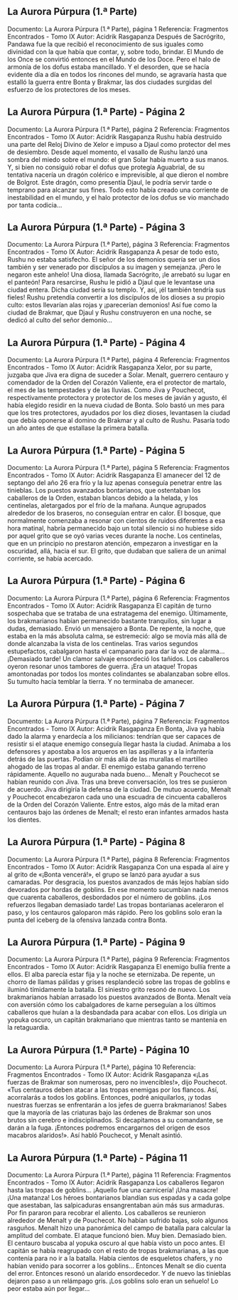 ## La Aurora Púrpura (1.ª Parte)
Documento: La Aurora Púrpura (1.ª Parte), página 1
Referencia: Fragmentos Encontrados - Tomo IX
Autor: Acidrik Rasgapanza
Después de Sacrógrito, Pandawa fue la que recibió el reconocimiento de sus iguales como divinidad con la que había que contar, y, sobre todo, brindar. El Mundo de los Once se convirtió entonces en el Mundo de los Doce. Pero el halo de armonía de los dofus estaba mancillado. Y el desorden, que se hacía evidente día a día en todos los rincones del mundo, se agravaría hasta que estalló la guerra entre Bonta y Brakmar, las dos ciudades surgidas del esfuerzo de los protectores de los meses.

## La Aurora Púrpura (1.ª Parte) - Página 2
Documento: La Aurora Púrpura (1.ª Parte), página 2
Referencia: Fragmentos Encontrados - Tomo IX
Autor: Acidrik Rasgapanza
Rushu había destruido una parte del Reloj Divino de Xelor e impuso a Djaul como protector del mes de desiembro. Desde aquel momento, el vasallo de Rushu lanzó una sombra del miedo sobre el mundo: el gran Solar había muerto a sus manos. Y, si bien no consiguió robar el dofus que protegía Aguabrial, de su tentativa nacería un dragón colérico e imprevisible, al que dieron el nombre de Bolgrot. Este dragón, como presentía Djaul, le podría servir tarde o temprano para alcanzar sus fines. Todo esto había creado una corriente de inestabilidad en el mundo, y el halo protector de los dofus se vio manchado por tanta codicia...

## La Aurora Púrpura (1.ª Parte) - Página 3
Documento: La Aurora Púrpura (1.ª Parte), página 3
Referencia: Fragmentos Encontrados - Tomo IX
Autor: Acidrik Rasgapanza
A pesar de todo esto, Rushu no estaba satisfecho. El señor de los demonios quería ser un dios también y ser venerado por discípulos a su imagen y semejanza. ¡Pero le negaron este anhelo! Una diosa, llamada Sacrógrito, ¡le arrebató su lugar en el panteón! Para resarcirse, Rushu le pidió a Djaul que le levantase una ciudad entera. Dicha ciudad sería su templo. Y, así, ¡él también tendría sus fieles! Rushu pretendía convertir a los discípulos de los dioses a su propio culto: estos llevarían alas rojas y ¡parecerían demonios! Así fue como la ciudad de Brakmar, que Djaul y Rushu construyeron en una noche, se dedicó al culto del señor demonio...

## La Aurora Púrpura (1.ª Parte) - Página 4
Documento: La Aurora Púrpura (1.ª Parte), página 4
Referencia: Fragmentos Encontrados - Tomo IX
Autor: Acidrik Rasgapanza
Xelor, por su parte, juzgaba que Jiva era digna de suceder a Solar. Menalt, guerrero centauro y comendador de la Orden del Corazón Valiente, era el protector de martalo, el mes de las tempestades y de las lluvias. Como Jiva y Pouchecot, respectivamente protectora y protector de los meses de javián y agusto, él había elegido residir en la nueva ciudad de Bonta. Solo bastó un mes para que los tres protectores, ayudados por los diez dioses, levantasen la ciudad que debía oponerse al domino de Brakmar y al culto de Rushu. Pasaría todo un año antes de que estallase la primera batalla.

## La Aurora Púrpura (1.ª Parte) - Página 5
Documento: La Aurora Púrpura (1.ª Parte), página 5
Referencia: Fragmentos Encontrados - Tomo IX
Autor: Acidrik Rasgapanza
El amanecer del 12 de septango del año 26 era frío y la luz apenas conseguía penetrar entre las tinieblas. Los puestos avanzados bontarianos, que ostentaban los caballeros de la Orden, estaban blancos debido a la helada, y los centinelas, aletargados por el frío de la mañana. Aunque agrupados alrededor de los braseros, no conseguían entrar en calor. El bosque, que normalmente comenzaba a resonar con cientos de ruidos diferentes a esa hora matinal, habría permanecido bajo un total silencio si no hubiese sido por aquel grito que se oyó varias veces durante la noche. Los centinelas, que en un principio no prestaron atención, empezaron a investigar en la oscuridad, allá, hacia el sur. El grito, que dudaban que saliera de un animal corriente, se había acercado.

## La Aurora Púrpura (1.ª Parte) - Página 6
Documento: La Aurora Púrpura (1.ª Parte), página 6
Referencia: Fragmentos Encontrados - Tomo IX
Autor: Acidrik Rasgapanza
El capitán de turno sospechaba que se trataba de una estratagema del enemigo. Últimamente, los brakmarianos habían permanecido bastante tranquilos, sin lugar a dudas, demasiado. Envió un mensajero a Bonta. De repente, la noche, que estaba en la más absoluta calma, se estremeció: algo se movía más allá de donde alcanzaba la vista de los centinelas. Tras varios segundos estupefactos, cabalgaron hasta el campanario para dar la voz de alarma... ¡Demasiado tarde! Un clamor salvaje ensordeció los tañidos. Los caballeros oyeron resonar unos tambores de guerra. ¡Era un ataque! Tropas amontonadas por todos los montes colindantes se abalanzaban sobre ellos. Su tumulto hacía temblar la tierra. Y no terminaba de amanecer.

## La Aurora Púrpura (1.ª Parte) - Página 7
Documento: La Aurora Púrpura (1.ª Parte), página 7
Referencia: Fragmentos Encontrados - Tomo IX
Autor: Acidrik Rasgapanza
En Bonta, Jiva ya había dado la alarma y enardecía a los milicianos: tendrían que ser capaces de resistir si el ataque enemigo conseguía llegar hasta la ciudad. Animaba a los defensores y apostaba a los arqueros en las aspilleras y a la infantería detrás de las puertas. Podían oír más allá de las murallas el martilleo ahogado de las tropas al andar. El enemigo estaba ganando terreno rápidamente. Aquello no auguraba nada bueno... Menalt y Pouchecot se habían reunido con Jiva. Tras una breve conversación, los tres se pusieron de acuerdo. Jiva dirigiría la defensa de la ciudad. De mutuo acuerdo, Menalt y Pouchecot encabezaron cada uno una escuadra de cincuenta caballeros de la Orden del Corazón Valiente. Entre estos, algo más de la mitad eran centauros bajo las órdenes de Menalt; el resto eran infantes armados hasta los dientes.

## La Aurora Púrpura (1.ª Parte) - Página 8
Documento: La Aurora Púrpura (1.ª Parte), página 8
Referencia: Fragmentos Encontrados - Tomo IX
Autor: Acidrik Rasgapanza
Con una espada al aire y al grito de «¡Bonta vencerá!», el grupo se lanzó para ayudar a sus camaradas. Por desgracia, los puestos avanzados de más lejos habían sido devorados por hordas de goblins. En ese momento sucumbían nada menos que cuarenta caballeros, desbordados por el número de goblins. ¡Los refuerzos llegaban demasiado tarde! Las tropas bontarianas aceleraron el paso, y los centauros galoparon más rápido. Pero los goblins solo eran la punta del iceberg de la ofensiva lanzada contra Bonta.

## La Aurora Púrpura (1.ª Parte) - Página 9
Documento: La Aurora Púrpura (1.ª Parte), página 9
Referencia: Fragmentos Encontrados - Tomo IX
Autor: Acidrik Rasgapanza
El enemigo bullía frente a ellos. El alba parecía estar fija y la noche se eternizaba. De repente, un chorro de llamas pálidas y grises resplandeció sobre las tropas de goblins e iluminó tímidamente la batalla. El siniestro grito resonó de nuevo. Los brakmarianos habían arrasado los puestos avanzados de Bonta. Menalt veía con aversión cómo los cabalgadores de karne perseguían a los últimos caballeros que huían a la desbandada para acabar con ellos. Los dirigía un yopuka oscuro, un capitán brakmariano que mientras tanto se mantenía en la retaguardia.

## La Aurora Púrpura (1.ª Parte) - Página 10
Documento: La Aurora Púrpura (1.ª Parte), página 10
Referencia: Fragmentos Encontrados - Tomo IX
Autor: Acidrik Rasgapanza
«¡Las fuerzas de Brakmar son numerosas, pero no invencibles!», dijo Pouchecot. «Tus centauros deben atacar a las tropas enemigas por los flancos. Así, acorralarás a todos los goblins. Entonces, podré aniquilarlos, ¡y todas nuestras fuerzas se enfrentarán a los jefes de guerra brakmarianos! Sabes que la mayoría de las criaturas bajo las órdenes de Brakmar son unos brutos sin cerebro e indisciplinados. Si decapitamos a su comandante, se darán a la fuga. ¡Entonces podremos encargarnos del origen de esos macabros alaridos!». Así habló Pouchecot, y Menalt asintió.

## La Aurora Púrpura (1.ª Parte) - Página 11
Documento: La Aurora Púrpura (1.ª Parte), página 11
Referencia: Fragmentos Encontrados - Tomo IX
Autor: Acidrik Rasgapanza
Los caballeros llegaron hasta las tropas de goblins... ¡Aquello fue una carnicería! ¡Una masacre! ¡Una matanza! Los héroes bontarianos blandían sus espadas y a cada golpe que asestaban, las salpicaduras ensangrentaban aún más sus armaduras. Por fin pararon para recobrar el aliento. Los caballeros se reunieron alrededor de Menalt y de Pouchecot. No habían sufrido bajas, solo algunos rasguños. Menalt hizo una panorámica del campo de batalla para calcular la amplitud del combate. El ataque funcionó bien. Muy bien. Demasiado bien. El centauro buscaba al yopuka oscuro al que había visto un poco antes. El capitán se había reagrupado con el resto de tropas brakmarianas, a las que contenía para no ir a la batalla. Había cientos de esqueletos chafers, y no habían venido para socorrer a los goblins... Entonces Menalt se dio cuenta del error. Entonces resonó un alarido ensordecedor. Y de nuevo las tinieblas dejaron paso a un relámpago gris. ¡Los goblins solo eran un señuelo! Lo peor estaba aún por llegar...
